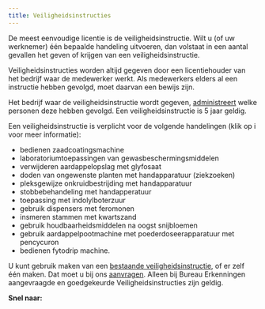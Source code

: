 ```yaml
---
title: Veiligheidsinstructies
---
```


De meest eenvoudige licentie is de veiligheidsinstructie. Wilt u (of uw werknemer) één bepaalde handeling uitvoeren, dan volstaat in een aantal gevallen het geven of krijgen van een veiligheidsinstructie.

Veiligheidsinstructies worden altijd gegeven door een licentiehouder van het bedrijf waar de medewerker werkt. Als medewerkers elders al een instructie hebben gevolgd, moet daarvan een bewijs zijn.

Het bedrijf waar de veiligheidsinstructie wordt gegeven, [administreert](/licenties/welke-licenties-zijn-er/veiligheidsinstructies-administreren) welke personen deze hebben gevolgd. Een veiligheidsinstructie is 5 jaar geldig.

Een veiligheidsinstructie is verplicht voor de volgende handelingen (klik op i voor meer informatie):

- bedienen zaadcoatingsmachine
- laboratoriumtoepassingen van gewasbeschermingsmiddelen
- verwijderen aardappelopslag met glyfosaat
- doden van ongewenste planten met handapparatuur (ziekzoeken)
- pleksgewijze onkruidbestrijding met handapparatuur
- stobbebehandeling met handapperatuur
- toepassing met indolylboterzuur
- gebruik dispensers met feromonen
- insmeren stammen met kwartszand
- gebruik houdbaarheidsmiddelen na oogst snijbloemen
- gebruik aardappelpootmachine met poederdoseerapparatuur met pencycuron
- bedienen fytodrip machine.

U kunt gebruik maken van een [bestaande veiligheidsinstructie](/licenties/welke-licenties-zijn-er/bestaande-veiligheidsinstructies), of er zelf één maken. Dat moet u bij ons [aanvragen](/licenties/welke-licenties-zijn-er/aanvragen-veiligheidsinstructie/). Alleen bij Bureau Erkenningen aangevraagde en goedgekeurde Veiligheidsinstructies zijn geldig.

**Snel naar:**

<link-container>
<link-button link='{"name": "Bestaande veiligheids instructies","url": "/licenties/welke-licenties-zijn-er/bestaande-veiligheidsinstructies"}' ></link-button>
<link-button link='{"name": "Veiligheids instructie aanvragen","url": "/licenties/welke-licenties-zijn-er/veiligheidsinstructies-aanvragen"}' ></link-button>
<link-button link='{"name": "Veiligheids instructie registreren","url": "/licenties/welke-licenties-zijn-er/veiligheidsinstructies-administreren"}' ></link-button>
</link-container>
